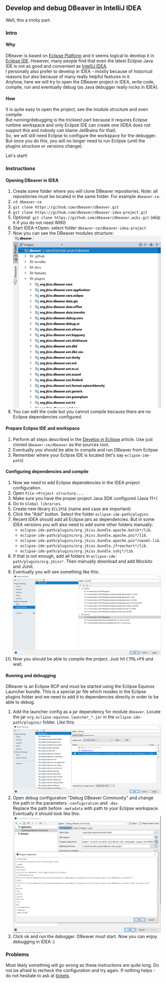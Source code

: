 ## Develop and debug DBeaver in IntelliJ IDEA

Well, this a tricky part.  

### Intro

#### Why

DBeaver is based on [Eclipse Platform](https://projects.eclipse.org/projects/eclipse.platform) and it seems logical to develop it in [Eclipse IDE](https://www.eclipse.org/downloads). 
However, many people find that even the latest Eclipse Java IDE is not as good and convenient as [IntelliJ IDEA](https://www.jetbrains.com/idea/download/).  
I personally also prefer to develop in IDEA - mostly because of historical reasons but also because of many really helpful features in it.  
Anyhow, here we will try to open the DBeaver project in IDEA, write code, compile, run and eventually debug (as Java debugger really rocks in IDEA).

#### How

It is quite easy to open the project, see the module structure and even compile.  
But running/debugging is the trickiest part because it requires Eclipse runtime workspace and only Eclipse IDE can create one (IDEA does not support this and nobody can blame JetBrains for that).  
So, we will still need Eclipse to configure the workspace for the debugger. But once you do this, you will no longer need to run Eclipse (until the plugins structure or versions change).  

Let's start!

### Instructions

#### Opening DBeaver in IDEA

1. Create some folder where you will clone DBeaver repositories. Note: all repositories must be located in the same folder. For example `dbeaver-ce`.
1. `cd dbeaver-ce`
1. `git clone https://github.com/dbeaver/dbeaver.git`
1. `git clone https://github.com/dbeaver/dbeaver-idea-project.git`
1. Optional: `git clone https://github.com/dbeaver/dbeaver.wiki.git` (skip it if you do not need WIKI)
1. Start IDEA->Open. select folder `dbeaver-ce/dbeaver-idea-project`
1. Now you can see the DBeaver modules structure: ![](images/development/idea/project-structure.png)
1. You can edit the code but you cannot compile because there are no Eclipse dependencies configured.

#### Prepare Eclipse IDE and workspace

1. Perform all steps described in the [Develop in Eclipse](Develop-in-Eclipse) article. Use just cloned `dbeaver-ce/dbeaver` as the sources root.
1. Eventually you should be able to compile and run DBeaver from Eclipse
1. Remember where your Eclipse IDE is located (let's say `eclipse-ide-path`)

#### Configuring dependencies and compile

1. Now we need to add Eclipse dependencies in the IDEA project configuration.
1. Open `File->Project structure...`.
1. Make sure you have the proper project Java SDK configured (Java 11+)
1. Go to `Global libraries`.
1. Create new library `ECLIPSE` (name and case are important)
1. Click the "Add" button. Select the folder `eclipse-ide-path/plugins`.
1. Recent IDEA should add all Eclipse jars as dependencies. But in some IDEA versions you will also need to add some other folders manually:  
   - `eclipse-ide-path/plugins/org.jkiss.bundle.apache.batik*/lib`. 
   - `eclipse-ide-path/plugins/org.jkiss.bundle.apache.poi*/lib`. 
   - `eclipse-ide-path/plugins/org.jkiss.bundle.apache.poi*/ooxml-lib`. 
   - `eclipse-ide-path/plugins/org.jkiss.bundle.jfreechart*/lib`. 
   - `eclipse-ide-path/plugins/org.jkiss.bundle.sshj*/lib`. 
1. If that is not enough, add all folders in `eclipse-ide-path/plugins/org.jkiss*`. Then manually download and add Mockito and JUnit.
1. Eventually you will see something like this: ![](images/development/idea/global-libraries.png)
1. Now you should be able to compile the project. Just hit <kbd>CTRL+F9</kbd> and wait.

#### Running and debugging

DBeaver is an Eclipse RCP and must be started using the Eclipse Equinox Launcher bundle. This is a special jar file which resides in the Eclipse plugins folder and we need to add it to dependencies directly in order to be able to debug.

1. Add the launcher config as a jar dependency for module `dbeaver`. Locate the jar `org.eclipse.equinox.launcher_*.jar` in the `eclipse-ide-path/plugins/` folder. Like this: ![](images/development/idea/launcher-dependency.png)
1. Open debug configuration "Debug DBeaver Community" and change the path in the parameters `-configuration` and `-dev`.  
Replace the path before `.metadata` with path to your Eclipse workspace. Eventually it should look like this:  
![](images/development/idea/debug-config.png)
1. Click ok and run the debugger. DBeaver must start. Now you can enjoy debugging in IDEA :)

### Problems

Most likely something will go wrong as these instructions are quite long. Do not be afraid to recheck the configuration and try again.
If nothing helps - do not hesitate to ask at <a href="/dbeaver/dbeaver/issues/">tickets</a>.
